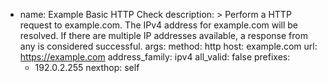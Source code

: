   - name: Example Basic HTTP Check
    description: >
      Perform a HTTP request to example.com. The IPv4 address for example.com will be resolved.
      If there are multiple IP addresses available, a response from any is considered successful.
    args:
      method: http
      host: example.com
      url: https://example.com
      address_family: ipv4
      all_valid: false
    prefixes:
      - 192.0.2.255
    nexthop: self
